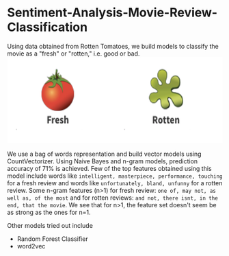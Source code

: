 # Sentiment-Analysis-Movie-Review-Classification

Using data obtained from Rotten Tomatoes, we build models to classify the movie as a "fresh" or "rotten," i.e. good or bad.
<img height=200 src="./images/rotten_fresh.png"/>

We use a bag of words representation and build vector models using CountVectorizer. Using Naive Bayes and n-gram models, prediction accuracy of 71% is achieved. Few of the top features obtained using this model include words like `intelligent, masterpiece, performance, touching` for a fresh review and words like `unfortunately, bland, unfunny` for a rotten review. Some n-gram features (n>1) for fresh review: `one of, may not, as well as, of the most` and for rotten reviews: `and not, there isnt, in the end, that the movie`. We see that for n>1, the feature set doesn't seem be as strong as the ones for n=1. 

Other models tried out include
* Random Forest Classifier
* word2vec
